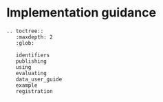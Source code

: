 # Implementation guidance

```eval_rst
.. toctree::
   :maxdepth: 2
   :glob:

   identifiers
   publishing
   using
   evaluating
   data_user_guide
   example
   registration

```
